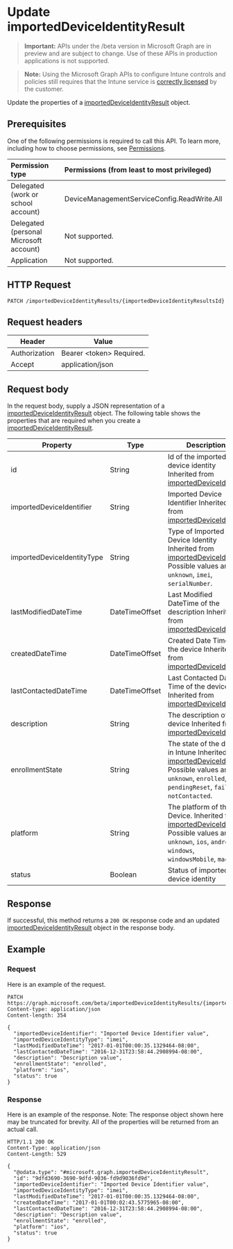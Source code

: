 ﻿# Update importedDeviceIdentityResult

> **Important:** APIs under the /beta version in Microsoft Graph are in preview and are subject to change. Use of these APIs in production applications is not supported.

> **Note:** Using the Microsoft Graph APIs to configure Intune controls and policies still requires that the Intune service is [correctly licensed](https://go.microsoft.com/fwlink/?linkid=839381) by the customer.

Update the properties of a [importedDeviceIdentityResult](../resources/intune_corpenrollment_importeddeviceidentityresult.md) object.
## Prerequisites
One of the following permissions is required to call this API. To learn more, including how to choose permissions, see [Permissions](../../../concepts/permissions_reference.md).

|Permission type      | Permissions (from least to most privileged)              |
|:--------------------|:---------------------------------------------------------|
|Delegated (work or school account) | DeviceManagementServiceConfig.ReadWrite.All    |
|Delegated (personal Microsoft account) | Not supported.    |
|Application | Not supported. |

## HTTP Request
<!-- {
  "blockType": "ignored"
}
-->
```http
PATCH /importedDeviceIdentityResults/{importedDeviceIdentityResultsId}
```

## Request headers
|Header|Value|
|---|---|
|Authorization|Bearer &lt;token&gt; Required.|
|Accept|application/json|

## Request body
In the request body, supply a JSON representation of a [importedDeviceIdentityResult](../resources/intune_corpenrollment_importeddeviceidentityresult.md) object.
The following table shows the properties that are required when you create a [importedDeviceIdentityResult](../resources/intune_corpenrollment_importeddeviceidentityresult.md).

|Property|Type|Description|
|---|---|---|
|id|String|Id of the imported device identity Inherited from [importedDeviceIdentity](../resources/intune_corpenrollment_importeddeviceidentity.md)|
|importedDeviceIdentifier|String|Imported Device Identifier Inherited from [importedDeviceIdentity](../resources/intune_corpenrollment_importeddeviceidentity.md)|
|importedDeviceIdentityType|String|Type of Imported Device Identity Inherited from [importedDeviceIdentity](../resources/intune_corpenrollment_importeddeviceidentity.md) Possible values are: `unknown`, `imei`, `serialNumber`.|
|lastModifiedDateTime|DateTimeOffset|Last Modified DateTime of the description Inherited from [importedDeviceIdentity](../resources/intune_corpenrollment_importeddeviceidentity.md)|
|createdDateTime|DateTimeOffset|Created Date Time of the device Inherited from [importedDeviceIdentity](../resources/intune_corpenrollment_importeddeviceidentity.md)|
|lastContactedDateTime|DateTimeOffset|Last Contacted Date Time of the device Inherited from [importedDeviceIdentity](../resources/intune_corpenrollment_importeddeviceidentity.md)|
|description|String|The description of the device Inherited from [importedDeviceIdentity](../resources/intune_corpenrollment_importeddeviceidentity.md)|
|enrollmentState|String|The state of the device in Intune Inherited from [importedDeviceIdentity](../resources/intune_corpenrollment_importeddeviceidentity.md) Possible values are: `unknown`, `enrolled`, `pendingReset`, `failed`, `notContacted`.|
|platform|String|The platform of the Device. Inherited from [importedDeviceIdentity](../resources/intune_corpenrollment_importeddeviceidentity.md) Possible values are: `unknown`, `ios`, `android`, `windows`, `windowsMobile`, `macOS`.|
|status|Boolean|Status of imported device identity|

## Response
If successful, this method returns a `200 OK` response code and an updated [importedDeviceIdentityResult](../resources/intune_corpenrollment_importeddeviceidentityresult.md) object in the response body.

## Example
### Request
Here is an example of the request.
```http
PATCH https://graph.microsoft.com/beta/importedDeviceIdentityResults/{importedDeviceIdentityResultsId}
Content-type: application/json
Content-length: 354

{
  "importedDeviceIdentifier": "Imported Device Identifier value",
  "importedDeviceIdentityType": "imei",
  "lastModifiedDateTime": "2017-01-01T00:00:35.1329464-08:00",
  "lastContactedDateTime": "2016-12-31T23:58:44.2908994-08:00",
  "description": "Description value",
  "enrollmentState": "enrolled",
  "platform": "ios",
  "status": true
}
```

### Response
Here is an example of the response. Note: The response object shown here may be truncated for brevity. All of the properties will be returned from an actual call.
```http
HTTP/1.1 200 OK
Content-Type: application/json
Content-Length: 529

{
  "@odata.type": "#microsoft.graph.importedDeviceIdentityResult",
  "id": "9dfd3690-3690-9dfd-9036-fd9d9036fd9d",
  "importedDeviceIdentifier": "Imported Device Identifier value",
  "importedDeviceIdentityType": "imei",
  "lastModifiedDateTime": "2017-01-01T00:00:35.1329464-08:00",
  "createdDateTime": "2017-01-01T00:02:43.5775965-08:00",
  "lastContactedDateTime": "2016-12-31T23:58:44.2908994-08:00",
  "description": "Description value",
  "enrollmentState": "enrolled",
  "platform": "ios",
  "status": true
}
```



